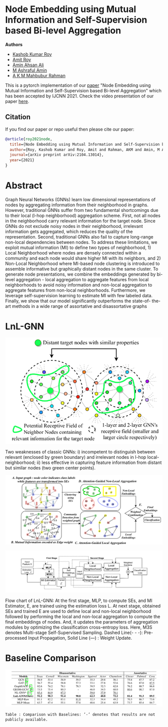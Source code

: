 # Node Embedding using Mutual Information and Self-Supervision based Bi-level Aggregation


**Authors**
- [Kashob Kumar Roy](https://www.linkedin.com/in/forkkr/) 
- [Amit Roy](https://amitroy7781.github.io/)
- [Amin Ahsan Ali](http://www.cse.iub.edu.bd/faculties/53)
- [M Ashraful Amin](http://www.cse.iub.edu.bd/faculties/25) 
- [A K M Mahbubur Rahman](http://www.cse.iub.edu.bd/faculties/56)

This is a pytorch implementation of our [paper](https://arxiv.org/pdf/2104.13014.pdf) "Node Embedding using Mutual Information and Self-Supervision based Bi-level Aggregation" which has been accepted by IJCNN 2021.  Check the video presentation of our paper [here](https://youtu.be/dVAm6GgIMzQ).

## Citation

If you find our paper or repo useful then please cite our paper:

```bibtex
@article{roy2021node,
  title={Node Embedding using Mutual Information and Self-Supervision based Bi-level Aggregation},
  author={Roy, Kashob Kumar and Roy, Amit and Rahman, AKM and Amin, M Ashraful and Ali, Amin Ahsan},
  journal={arXiv preprint arXiv:2104.13014},
  year={2021}
}
```


# Abstract

Graph Neural Networks (GNNs) learn low dimensional representations of nodes by aggregating information from their neighborhood in graphs. However, traditional GNNs suffer from two fundamental shortcomings due to their local (l-hop neighborhood) aggregation scheme. First, not all nodes in the neighborhood carry relevant information for the target node. Since GNNs do not exclude noisy nodes in their neighborhood, irrelevant information gets aggregated, which reduces the quality of the representation. Second, traditional GNNs also fail to capture long-range non-local dependencies between nodes. To address these limitations, we exploit mutual information (MI) to define two types of neighborhood, 1) Local Neighborhood where nodes are densely connected within a community and each node would share higher MI with its neighbors, and 2) Non-Local Neighborhood where MI-based node clustering is introduced to assemble informative but graphically distant nodes in the same cluster. To generate node presentations, we combine the embeddings generated by bi-level aggregation - local aggregation to aggregate features from local neighborhoods to avoid noisy information and non-local aggregation to aggregate features from non-local neighborhoods. Furthermore, we leverage self-supervision learning to estimate MI with few labeled data. Finally, we show that our model significantly outperforms the state-of- the-art methods in a wide range of assortative and disassortative graphs

# LnL-GNN

![LnL-GNN](Limitations.png?raw=true "Title")

Two weaknesses of classic GNNs: i) incompetent to distinguish between relevant (enclosed by green boundary) and irrelevant nodes in l-hop local-neighborhood; ii) less effective in capturing feature information from distant but similar nodes (two green center points).


![LnL-GNN](LnLGNN.png?raw=true "Title")

![LnL-GNN](flowchart.png?raw=true "Title")

Flow chart of LnL-GNN: At the first stage, MLP, to compute SEs, and MI Estimator, E, are trained using the estimation loss L. At next stage, obtained SEs and trained E are used to define local and non-local neighborhood followed by performing the local and non-local aggregation to compute the final embeddings of nodes. And, it updates the parameters of aggregation modules by optimizing the classification cross-entropy loss. Here, M3S denotes Multi-stage Self-Supervised Sampling. Dashed Line(- - -): Pre-processed Input Propagation, Solid Line (—) : Weight Update.

# Baseline Comparison
![Baseline Comparison](comparison.png?raw=true "Title")

    Table : Comparison with Baselines: ’-’ denotes that results are not publicly available.
